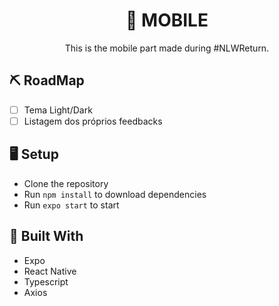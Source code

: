 <h1 align="center">📱 MOBILE</h1>
<p align="center">This is the mobile part made during #NLWReturn.</p>

## ⛏️ RoadMap
- [ ] Tema Light/Dark
- [ ] Listagem dos próprios feedbacks

## 🖥 Setup
- Clone the repository
- Run `npm install` to download dependencies
- Run `expo start` to start

## 🚧 Built With
- Expo
- React Native
- Typescript
- Axios
